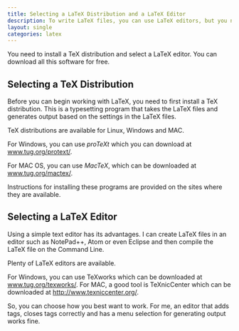 ```yaml
---
title: Selecting a LaTeX Distribution and a LaTeX Editor
description: To write LaTeX files, you can use LaTeX editors, but you need a TeX distribution to build LaTeX files into an output such as PDF.
layout: single
categories: latex
---
```


You need to install a TeX distribution and select a LaTeX editor. You can download all this software for free.

## Selecting a TeX Distribution

Before you can begin working with LaTeX, you need to first install a TeX distribution. This is a typesetting program that takes the LaTeX files and generates output based on the settings in the LaTeX files.

TeX distributions are available for Linux, Windows and MAC.

For Windows, you can use *proTeXt* which you can download at <a href="http://www.tug.org/protext/">www.tug.org/protext/</a>.

For MAC OS, you can use *MacTeX*, which can be downloaded at <a href="http://www.tug.org/mactex/">www.tug.org/mactex/</a>.

Instructions for installing these programs are provided on the sites where they are available.

## Selecting a LaTeX Editor

Using a simple text editor has its advantages. I can create LaTeX files in an editor such as NotePad++, Atom or even Eclipse and then compile the LaTeX file on the Command Line.

Plenty of LaTeX editors are available.

For Windows, you can use TeXworks which can be downloaded at <a href="https://www.tug.org/texworks/">www.tug.org/texworks/</a>. For MAC, a good tool is TeXnicCenter which can be downloaded at <a href="http://www.texniccenter.org/">http://www.texniccenter.org/</a>.

So, you can choose how you best want to work. For me, an editor that adds tags, closes tags correctly and has a menu selection for generating output works fine.
